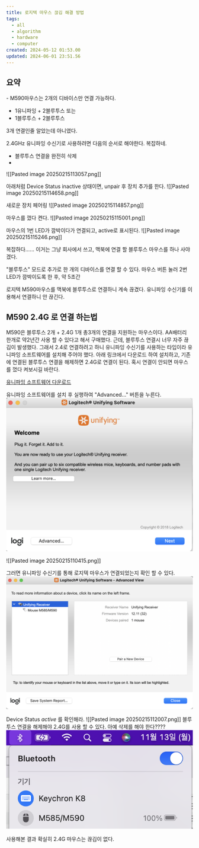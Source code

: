 ```yaml
---
title: 로지텍 마우스 끊김 해결 방법
tags:
  - all
  - algorithm
  - hardware
  - computer
created: 2024-05-12 01:53.00
updated: 2024-06-01 23:51.56
---
```


## 요약
\- M590마우스는 2개의 디바이스만 연결 가능하다.
- 1유니파잉 + 2블루투스
	또는
- 1블루투스 + 2블루투스

3개 연결인줄 알았는데 아니였다.

2.4GHz 유니파잉 수신기로 사용하려면 다음의 순서로 해야한다. 복잡하네.
- 블루투스 연결을 완전히 삭제
- 

![[Pasted image 20250215113057.png]]


아래처럼 Device Status  inactive 상태이면, unpair 후 장치 추가를 한다.
![[Pasted image 20250215114658.png]]

새로운 장치 페어링
![[Pasted image 20250215114857.png]]


마우스를 껐다 켠다.
![[Pasted image 20250215115001.png]]



마우스의 1번 LED가 깜박이다가 연결되고, active로 표시된다.
![[Pasted image 20250215115246.png]]

복잡하다...... 
이거는 그냥 회사에서 쓰고, 맥북에 연결 할 블루투스 마우스를 하나 사야겠다.


"블루투스" 모드로 추가로 한 개의 디바이스를 연결 할 수 있다.
마우스 버튼 눌러 2번 LED가 깜박이도록 한 후, 약 5초간 




로지텍 M590마우스를 맥북에 블루투스로 연결하니 계속 끊겼다.
유니파잉 수신기를 이용해서 연결하니 안 끊긴다.







## M590 2.4G 로 연결 하는법
M590은 블루투스 2개 + 2.4G 1개 총3개의 연결을 지원하는 마우스이다.
AA배터리 한개로 약2년간 사용 할 수 있다고 해서 구매했다.
근데, 블루투스 연결시 너무 자주 끊김이 발생했다.
그래서 2.4로 연결하려고 하니 유니파잉 수신기를 사용하는 타입이라 유니파잉 소프트웨어를 설치해 주어야 했다.
아래 링크에서 다운로드 하여 설치하고,
기존에 연결된 블루투스 연결을 해제하면 2.4G로 연결이 된다.
혹시 연결이 안되면 마우스를 껐다 켜보시길 바란다.

[유니파잉 소프트웨어 다운로드](https://support.logi.com/hc/ko/articles/360025297913)


유니파잉 소프트웨어를 설치 후 실행하여 "Advanced..." 버튼을 누른다.
![logitechAdvButton](/assets/logitechAdvButton.png)



![[Pasted image 20250215110415.png]]






그러면 유니파잉 수신기를 통해 로지텍 마우스가 연결되었는지 확인 할 수 있다.
![checkMouse](/assets/checkMouse.png)

Device Status *active* 를 확인해라.
![[Pasted image 20250215112007.png]]
블루투스 연결을 해제해야 2.4G를 사용 할 수 있다.
아예 삭제를 해야 한다????
![disconMouse](/assets/disconMouse.png)


사용해본 결과 확실히 2.4G 마우스는 끊김이 없다.